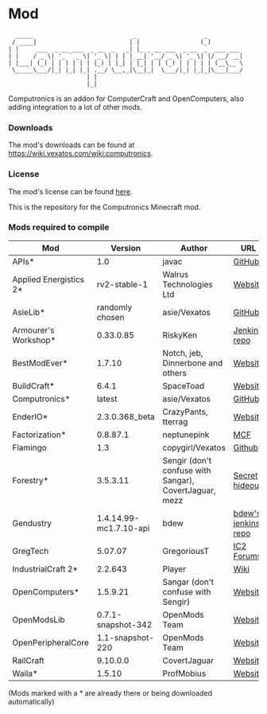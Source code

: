 # Mod

      _____                            _                   _          
     / ____|                          | |                 (_)         
    | |     ___  _ __ ___  _ __  _   _| |_ _ __ ___  _ __  _  ___ ___ 
    | |    / _ \| '_ ` _ \| '_ \| | | | __| '__/ _ \| '_ \| |/ __/ __|
    | |___| (_) | | | | | | |_) | |_| | |_| | | (_) | | | | | (__\__ \
     \_____\___/|_| |_| |_| .__/ \__,_|\__|_|  \___/|_| |_|_|\___|___/
                          | |                                         
                          |_|                                         


Computronics is an addon for ComputerCraft and OpenComputers, also adding integration to a lot of other mods.
### Downloads
The mod's downloads can be found at https://wiki.vexatos.com/wiki:computronics.
### License
The mod's license can be found [here](https://wiki.vexatos.com/wiki:licensing).

This is the repository for the Computronics Minecraft mod. 

### Mods required to compile

| Mod | Version | Author | URL |
| --- | ------- | ------ | --- |
| APIs* | 1.0 | javac | [GitHub](https://github.com/asiekierka/Computronics/blob/master/libs/APIs.zip) |
| Applied Energistics 2*  | rv2-stable-1 | Walrus Technologies Ltd | [Website](http://ae2.ae-mod.info/) |
| AsieLib* | randomly chosen | asie/Vexatos | [GitHub](https://github.com/asiekierka/AsieLib) |
| Armourer's Workshop* | 0.33.0.85 | RiskyKen | [Jenkins repo](http://jenkins.rx14.co.uk/job/RiskyKen/job/Armourers-Workshop/) |
| BestModEver* | 1.7.10 | Notch, jeb, Dinnerbone and others | [Website](http://minecraft.net) |
| BuildCraft* | 6.4.1 | SpaceToad | [Website](http://mod-buildcraft.com/) |
| Computronics* | latest | asie/Vexatos | [GitHub](https://github.com/asiekierka/Computronics) |
| EnderIO* | 2.3.0.368_beta | CrazyPants, tterrag | [Website](http://enderio.com) |
| Factorization* | 0.8.87.1 | neptunepink | [MCF](http://www.minecraftforum.net/forums/mapping-and-modding/minecraft-mods/1284592-factorization-0-8-88-8-8888-the-update-that-ate) |
| Flamingo | 1.3 | copygirl/Vexatos | [Github](https://github.com/Vexatos/Flamingo/releases) |
| Forestry* | 3.5.3.11 | Sengir (don't confuse with Sangar), CovertJaguar, mezz | [Secret hideout](http://ic2api.player.to:8080/job/Forestry/) |
| Gendustry | 1.4.14.99-mc1.7.10-api | bdew | [bdew's jenkins repo](http://jenkins.bdew.net/job/gendustry-1.7.10/) |
| GregTech | 5.07.07 | GregoriousT | [IC2 Forums](http://forum.industrial-craft.net/index.php?page=Thread&threadID=7156&) |
| IndustrialCraft 2* | 2.2.643 | Player | [Wiki](http://wiki.industrial-craft.net/) |
| OpenComputers* | 1.5.9.21 | Sangar (don't confuse with Sengir) | [Website](http://oc.cil.li/) |
| OpenModsLib | 0.7.1-snapshot-342 | OpenMods Team | [Website](http://www.openmods.info/) |
| OpenPeripheralCore | 1.1-snapshot-220 | OpenMods Team | [Website](http://www.openmods.info/) |
| RailCraft | 9.10.0.0 | CovertJaguar | [Website](http://railcraft.info/) |
| Waila* | 1.5.10 | ProfMobius | [Website](http://www.mobiusstrip.eu/) |

(Mods marked with a * are already there or being downloaded automatically)
